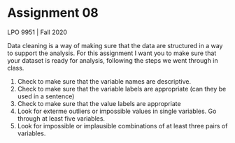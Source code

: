 Assignment 08
================
LPO 9951 | Fall 2020

Data cleaning is a way of making sure that the data are structured in a way to support the analysis. For this assignment I want you to make sure that your dataset is ready for analysis, following the steps we went through in class.

1. Check to make sure that the variable names are descriptive. 
1. Check to make sure that the variable labels are appropriate (can they be used in a sentence)
1. Check to make sure that the value labels are appropriate
1. Look for exterme outliers or impossible values in single variables. Go through at least five variables. 
1. Look for impossible or implausible combinations of at least three pairs of variables.  

<br>
